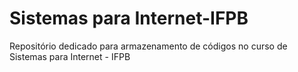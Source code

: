# Sistemas para Internet-IFPB
Repositório dedicado para armazenamento de códigos no curso de Sistemas para Internet - IFPB
